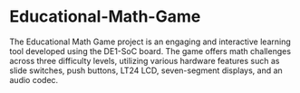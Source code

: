 # Educational-Math-Game
 The Educational Math Game project is an engaging and interactive learning tool developed using the DE1-SoC board. The game offers math challenges across three difficulty levels, utilizing various hardware features such as slide switches, push buttons, LT24 LCD, seven-segment displays, and an audio codec. 
